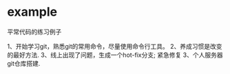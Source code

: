 # example
平常代码的练习例子

1、开始学习git，熟悉git的常用命令，尽量使用命令行工具。
2、养成习惯是改变的最好方法.
3、线上出现了问题，生成一个hot-fix分支; 紧急修复
3、个人服务器git仓库搭建.
